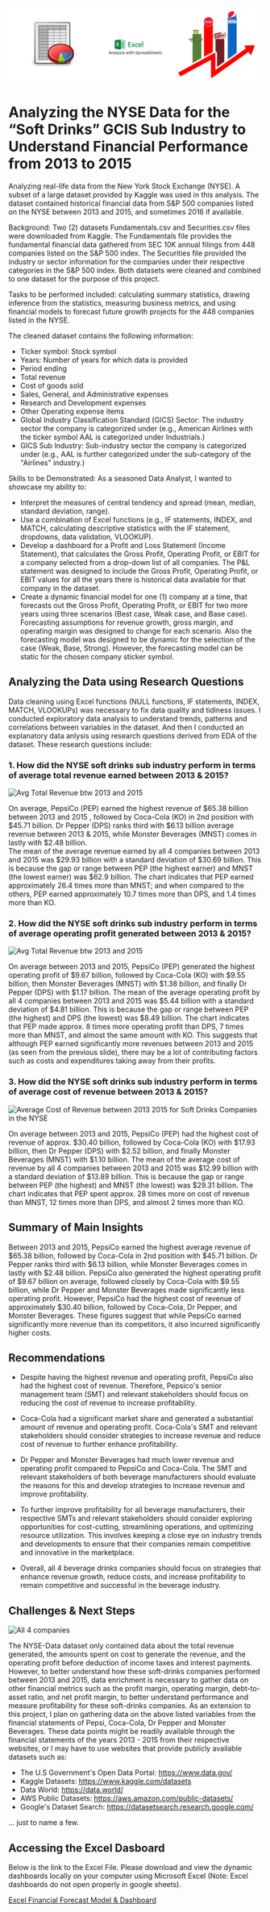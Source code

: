 ![NYSE Data Analysis](https://github.com/nsikan-udoma/NYSE-Data-Project/blob/main/Project%20Cover%20Image.png)

# Analyzing the NYSE Data for the “Soft Drinks” GCIS Sub Industry to Understand Financial Performance from 2013 to 2015

Analyzing real-life data from the New York Stock Exchange (NYSE). A subset of a large dataset provided by Kaggle was used in this analysis. The dataset contained historical financial data from S&P 500 companies listed on the NYSE between 2013 and 2015, and sometimes 2016 if available.

Background:
Two (2) datasets Fundamentals.csv and Securities.csv files were downloaded from Kaggle. The Fundamentals file provides the fundamental financial data gathered from SEC 10K annual filings from 448 companies listed on the S&P 500 index. The Securities file provided the industry or sector information for the companies under their respective categories in the S&P 500 index.
Both datasets were cleaned and combined to one dataset for the purpose of this project.

Tasks to be performed included: calculating summary statistics, drawing inference from the statistics, measuring business metrics, and using financial models to forecast future growth projects for the 448 companies listed in the NYSE.

The cleaned dataset contains the following information:
- Ticker symbol: Stock symbol
- Years: Number of years for which data is provided
- Period ending
- Total revenue
- Cost of goods sold
- Sales, General, and Administrative expenses
- Research and Development expenses
- Other Operating expense items
- Global Industry Classification Standard (GICS) Sector: The industry sector the company is categorized under (e.g., American Airlines with the ticker symbol AAL is categorized under Industrials.)
- GICS Sub Industry: Sub-industry sector the company is categorized under (e.g., AAL is further categorized under the sub-category of the "Airlines" industry.)

Skills to be Demonstrated:
As a seasoned Data Analyst, I wanted to showcase my ability to:
- Interpret the measures of central tendency and spread (mean, median, standard deviation, range).
- Use a combination of Excel functions (e.g., IF statements, INDEX, and MATCH, calculating descriptive statistics with the IF statement, dropdowns, data validation, VLOOKUP).
- Develop a dashboard for a Profit and Loss Statement (Income Statement), that calculates the Gross Profit, Operating Profit, or EBIT for a company selected from a drop-down list of all companies. The P&L statement was designed to include the Gross Profit, Operating Profit, or EBIT values for all the years there is historical data available for that company in the dataset.
- Create a dynamic financial model for one (1) company at a time, that forecasts out the Gross Profit, Operating Profit, or EBIT for two more years using three scenarios (Best case, Weak case, and Base case). Forecasting assumptions for revenue growth, gross margin, and operating margin was designed to change for each scenario. Also the forecasting model was designed to be dynamic for the selection of the case (Weak, Base, Strong). However, the forecasting model can be static for the chosen company sticker symbol.

## Analyzing the Data using Research Questions
Data cleaning using Excel functions (NULL functions, IF statements, INDEX, MATCH, VLOOKUPs) was necessary to fix data quality and tidiness issues. I conducted exploratory data analysis to understand trends, patterns and correlations between variables in the dataset. And then I conducted an explanatory data anlysis using research questions derived from EDA of the dataset. These research questions include:

### 1. How did the NYSE soft drinks sub industry perform in terms of average total revenue earned between 2013 & 2015?
![Avg Total Revenue btw 2013 and 2015](https://user-images.githubusercontent.com/24312721/220990100-c1abfb46-c5ad-4aa2-86c2-63dac173ec18.png)

On average, PepsiCo (PEP) earned the highest revenue of $65.38 billion between 2013 and 2015 , followed by Coca-Cola (KO) in 2nd position with $45.71 billion. Dr Pepper (DPS) ranks third with $6.13 billion average revenue between 2013 & 2015, while Monster Beverages (MNST) comes in lastly with $2.48 billion.  
The mean of the average revenue earned by all 4 companies between 2013 and 2015 was $29.93 billion with a standard deviation of $30.69 billion. This is because the gap or range between PEP (the highest earner) and MNST (the lowest earner) was $62.9 billion. The chart indicates that PEP earned approximately 26.4 times more than MNST; and when compared to the others, PEP earned approximately 10.7 times more than DPS, and 1.4 times more than KO.

### 2. How did the NYSE soft drinks sub industry perform in terms of average operating profit generated between 2013 & 2015?
![Avg Total Revenue btw 2013 and 2015](https://user-images.githubusercontent.com/24312721/220990922-ef94c4c1-2c1a-4285-9658-6f97345671fb.png)

On average between 2013 and 2015, PepsiCo (PEP) generated the highest operating profit of $9.67 billion, followed by Coca-Cola (KO) with $9.55 billion, then Monster Beverages (MNST) with $1.38 billion, and finally Dr Pepper (DPS) with $1.17 billion. 
The mean of the average operating profit by all 4 companies between 2013 and 2015 was $5.44 billion with a standard deviation of $4.81 billion. This is because the gap or range between PEP (the highest) and DPS (the lowest) was $8.49 billion. The chart indicates that PEP made approx. 8 times more operating profit than DPS, 7 times more than MNST, and almost the same amount with KO. This suggests that although PEP earned significantly more revenues between 2013 and 2015 (as seen from the previous slide), there may be a lot of contributing factors such as costs and expenditures taking away from their profits.

### 3. How did the NYSE soft drinks sub industry perform in terms of average cost of revenue between 2013 & 2015?
![Average Cost of Revenue between 2013   2015 for Soft Drinks Companies in the NYSE](https://user-images.githubusercontent.com/24312721/220991867-a6c77794-3c57-4e1f-8c64-bdd80f88fee2.png)

On average between 2013 and 2015, PepsiCo (PEP) had the highest cost of revenue of approx. $30.40 billion, followed by Coca-Cola (KO) with $17.93 billion, then Dr Pepper (DPS) with $2.52 billion, and finally Monster Beverages (MNST) with $1.10 billion. 
The mean of the average cost of revenue by all 4 companies between 2013 and 2015 was $12.99 billion with a standard deviation of $13.89 billion. This is because the gap or range between PEP (the highest) and MNST (the lowest) was $29.31 billion. The chart indicates that PEP spent approx. 28 times more on cost of revenue than MNST, 12 times more than DPS, and almost 2 times more than KO.

## Summary of Main Insights

Between 2013 and 2015, PepsiCo earned the highest average revenue of $65.38 billion, followed by Coca-Cola in 2nd position with $45.71 billion. Dr Pepper ranks third with $6.13 billion, while Monster Beverages comes in lastly with $2.48 billion. PepsiCo also generated the highest operating profit of $9.67 billion on average, followed closely by Coca-Cola with $9.55 billion, while Dr Pepper and Monster Beverages made significantly less operating profit. However, PepsiCo had the highest cost of revenue of approximately $30.40 billion, followed by Coca-Cola, Dr Pepper, and Monster Beverages. These figures suggest that while PepsiCo earned significantly more revenue than its competitors, it also incurred significantly higher costs.

## Recommendations

- Despite having the highest revenue and operating profit, PepsiCo also had the highest cost of revenue. Therefore, Pepsico's senior management team (SMT) and relevant stakeholders should focus on reducing the cost of revenue to increase profitability.

- Coca-Cola had a significant market share and generated a substantial amount of revenue and operating profit. Coca-Cola's SMT and relevant stakeholders should consider strategies to increase revenue and reduce cost of revenue to further enhance profitability.

- Dr Pepper and Monster Beverages had much lower revenue and operating profit compared to PepsiCo and Coca-Cola. The SMT and relevant stakeholders of both beverage manufacturers should evaluate the reasons for this and develop strategies to increase revenue and improve profitability.

- To further improve profitability for all beverage manufacturers, their respective SMTs and relevant stakeholders should consider exploring opportunities for cost-cutting, streamlining operations, and optimizing resource utilization. This involves keeping a close eye on industry trends and developments to ensure that their companies remain competitive and innovative in the marketplace.

- Overall, all 4 beverage drinks companies should focus on strategies that enhance revenue growth, reduce costs, and increase profitability to remain competitive and successful in the beverage industry.

## Challenges & Next Steps
![All 4 companies](https://user-images.githubusercontent.com/24312721/220993005-b7fddaaa-c8ac-41e1-a739-0aef80b61e4a.png)

The NYSE-Data dataset only contained data about the total revenue generated, the amounts spent on cost to generate the revenue, and the operating profit before deduction of income taxes and interest payments. However, to better understand how these soft-drinks companies performed between 2013 and 2015, data enrichment is necessary to gather data on other financial metrics such as the profit margin, operating margin, debt-to-asset ratio, and net profit margin, to better understand performance and measure profitability for these soft-drinks companies. As an extension to this project, I plan on gathering data on the above listed variables from the financial statements of Pepsi, Coca-Cola, Dr Pepper and Monster Beverages. These data points might be readily available through the financial statements of the years 2013 - 2015 from their respective websites, or I may have to use websites that provide publicly available datasets such as:
- The U.S Government's Open Data Portal: https://www.data.gov/
- Kaggle Datasets: https://www.kaggle.com/datasets
- Data World: https://data.world/
- AWS Public Datasets: https://aws.amazon.com/public-datasets/
- Google's Dataset Search: https://datasetsearch.research.google.com/

... just to name a few.

## Accessing the Excel Dasboard

Below is the link to the Excel File. Please download and view the dynamic dashboards locally on your computer using Microsoft Excel (Note: Excel dashboards do not open properly in google sheets). 

[Excel Financial Forecast Model & Dashboard](../main/projectdata-nyse%20(main).xlsx)

